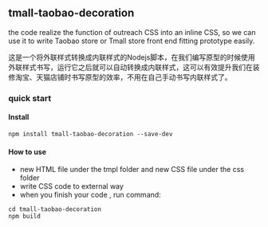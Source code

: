 ## tmall-taobao-decoration

the code realize the function of outreach CSS into an inline CSS, so we can use it to write Taobao store or Tmall store front end fitting prototype easily.

这是一个将外联样式转换成内联样式的Nodejs脚本，在我们编写原型的时候使用外联样式书写，运行它之后就可以自动转换成内联样式，这可以有效提升我们在装修淘宝、天猫店铺时书写原型的效率，不用在自己手动书写内联样式了。

### quick start

#### Install
```
npm install tmall-taobao-decoration --save-dev
```
#### How to use

- new HTML file under the tmpl folder and new CSS file under the css folder 
- write CSS code to external way 
- when you finish your code , run command:

 ```
 cd tmall-taobao-decoration
 npm build
 ```


